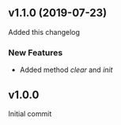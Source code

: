 ## v1.1.0 (2019-07-23)

Added this changelog

### New Features

*	Added method *clear* and *init*

## v1.0.0

Initial commit